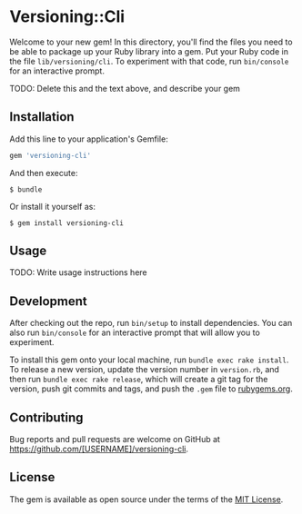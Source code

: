# Versioning::Cli

Welcome to your new gem! In this directory, you'll find the files you need to be able to package up your Ruby library into a gem. Put your Ruby code in the file `lib/versioning/cli`. To experiment with that code, run `bin/console` for an interactive prompt.

TODO: Delete this and the text above, and describe your gem

## Installation

Add this line to your application's Gemfile:

```ruby
gem 'versioning-cli'
```

And then execute:

    $ bundle

Or install it yourself as:

    $ gem install versioning-cli

## Usage

TODO: Write usage instructions here

## Development

After checking out the repo, run `bin/setup` to install dependencies. You can also run `bin/console` for an interactive prompt that will allow you to experiment.

To install this gem onto your local machine, run `bundle exec rake install`. To release a new version, update the version number in `version.rb`, and then run `bundle exec rake release`, which will create a git tag for the version, push git commits and tags, and push the `.gem` file to [rubygems.org](https://rubygems.org).

## Contributing

Bug reports and pull requests are welcome on GitHub at https://github.com/[USERNAME]/versioning-cli.

## License

The gem is available as open source under the terms of the [MIT License](http://opensource.org/licenses/MIT).
